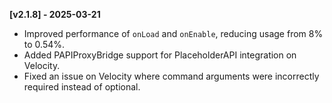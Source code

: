 **[v2.1.8] - 2025-03-21**

- Improved performance of `onLoad` and `onEnable`, reducing usage from 8% to 0.54%.
- Added PAPIProxyBridge support for PlaceholderAPI integration on Velocity.
- Fixed an issue on Velocity where command arguments were incorrectly required instead of optional.
